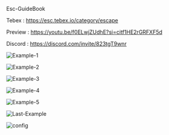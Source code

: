 Esc-GuideBook

Tebex : https://esc.tebex.io/category/escape

Preview : https://youtu.be/f0ELwjZUdhE?si=citf1HE2rGRFXF5d

Discord : https://discord.com/invite/823tgT9wnr

![Example-1](https://github.com/escstore/Esc-GuideBook/assets/146175168/3ee6cad3-a4ff-4826-893d-8f5b38a32a72)

![Example-2](https://github.com/escstore/Esc-GuideBook/assets/146175168/4733d147-1fcd-4051-a7a4-cbbd18da3bc1)

![Example-3](https://github.com/escstore/Esc-GuideBook/assets/146175168/b30b4f12-457a-4b38-9473-7870cbae2d47)

![Example-4](https://github.com/escstore/Esc-GuideBook/assets/146175168/4db2189a-0d6a-49f9-97ff-ce09df058543)

![Example-5](https://github.com/escstore/Esc-GuideBook/assets/146175168/c709cc88-aa82-40f8-9040-b6194658e0d6)

![Last-Example](https://github.com/escstore/Esc-GuideBook/assets/146175168/d37b8adc-2b33-4905-8407-edc11a27578c)

![config](https://github.com/escstore/Esc-GuideBook/assets/146175168/fe1f0208-ab63-4e11-b78d-760dd165f81b)
